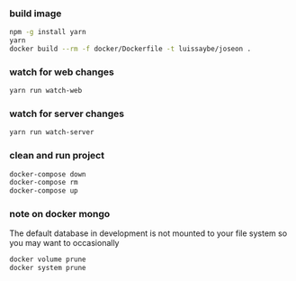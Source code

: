 ### build image

```sh
npm -g install yarn
yarn
docker build --rm -f docker/Dockerfile -t luissaybe/joseon .
```

### watch for web changes

```sh
yarn run watch-web
```

### watch for server changes

```sh
yarn run watch-server
```

### clean and run project

```sh
docker-compose down
docker-compose rm
docker-compose up
```

### note on docker mongo

The default database in development is not mounted to your file system so you may want to occasionally

```sh
docker volume prune
docker system prune
```
